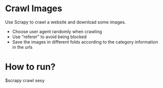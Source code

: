 # Crawl Images
Use Scrapy to crawl a website and download some images.
- Choose user agent randomly when crawling
- Use "referer" to avoid being blocked
- Save the images in different folds according to the category information in the urls
# How to run?
$scrapy crawl sexy
